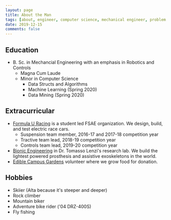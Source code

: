```yaml
---
layout: page
title: About the Man
tags: [about, engineer, computer science, mechanical engineer, problem solver]
date: 2019-12-15
comments: false
---
```

    
<!-- <center><a href="http://jphran.github.io/"><b>Moon</b></a> is a minimal, one column jekyll theme.</center> -->

## Education
* B. Sc. in Mechancial Engineering with an emphasis in Robotics and Controls
    * Magna Cum Laude
    * Minor in Computer Science
        * Data Structs and Algorithms
        * Machine Learning (Spring 2020)
        * Data Mining (Spring 2020)


## Extracurricular
* <a href="https://formulau.racing">Formula U Racing</a> is a student led FSAE organization. We design, build, and test electric race cars.
    * Suspension team member, 2016-17 and 2017-18 competition year
    * Tractive team lead, 2018-19 competition year
    <!-- * <a href="https://github.com/FormulaU"><b>Controls</b></a> team lead, 2019-20 competition year -->
    * Controls team lead, 2019-20 competition year
* <a href="https://belab.mech.utah.edu">Bionic Engineering</a> in Dr. Tomasso Lenzi's research lab. We build the lightest powered prosthesis and assistive exoskeletons in the world.
* <a href="https://sustainability.utah.edu/edible-campus-gardens/">Edible Campus Gardens</a> volunteer where we grow food for donation.

<!-- Add some pics -->
## Hobbies
* Skiier (Alta because it's steeper and deeper)
* Rock climber 
* Mountain biker
* Adventure bike rider ('04 DRZ-400S)
* Fly fishing


<!-- what came with moon -->
<!-- 
## Preview

{% capture images %}
    https://cloud.githubusercontent.com/assets/754514/14509720/61c61058-01d6-11e6-93ab-0918515ecd56.png
    https://cloud.githubusercontent.com/assets/754514/14509716/61ac6c8e-01d6-11e6-879f-8308883de790.png
{% endcapture %}
{% include gallery images=images caption="Screenshots of Moon Theme" cols=2 %}

See a [live version of Moon](http://taylantatli.github.io/Moon) hosted on GitHub.

## Getting Started

To learn how to install and use this theme check out the [Setup Guide](http://taylantatli.me/Moon/moon-theme/) for more information.
      
[Install Moon](https://github.com/TaylanTatli/Moon){: .btn} -->

